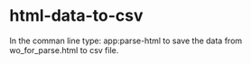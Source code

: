 # html-data-to-csv

In the comman line type: app:parse-html to save the data from wo_for_parse.html to csv file.
